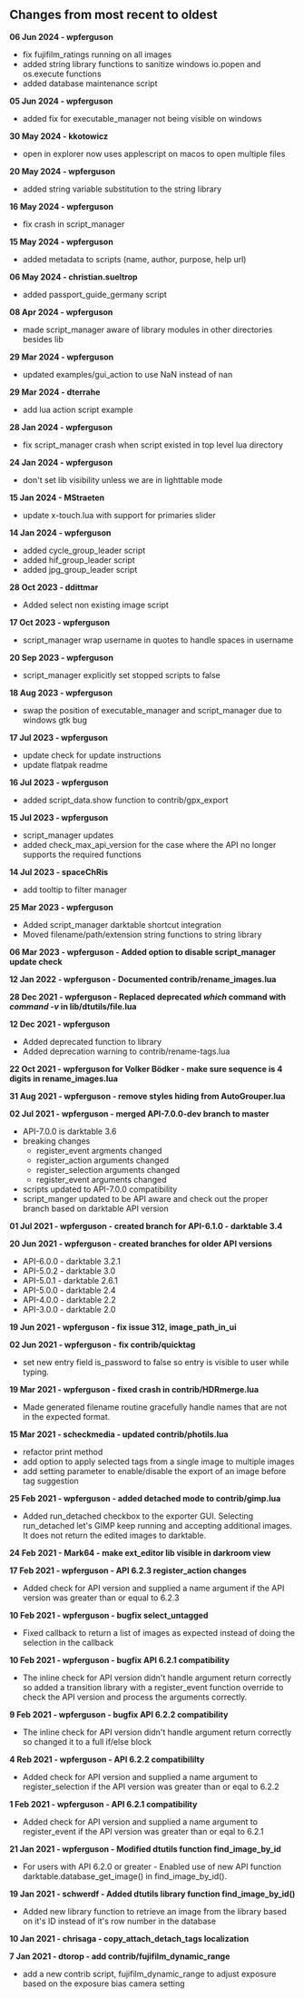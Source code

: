 ## Changes from most recent to oldest

**06 Jun 2024 - wpferguson**
* fix fujifilm_ratings running on all images 
* added string library functions to sanitize windows io.popen and os.execute functions
* added database maintenance script

**05 Jun 2024 - wpferguson**
* added fix for executable_manager not being visible on windows

**30 May 2024 - kkotowicz**
* open in explorer now uses applescript on macos to open multiple files

**20 May 2024 - wpferguson**
* added string variable substitution to the string library

**16 May 2024 - wpferguson**
* fix crash in script_manager

**15 May 2024 - wpferguson**
* added metadata to scripts (name, author, purpose, help url)

**06 May 2024 -  christian.sueltrop**
* added passport_guide_germany script

**08 Apr 2024 - wpferguson**
* made script_manager aware of library modules in other directories besides lib

**29 Mar 2024 - wpferguson**
* updated examples/gui_action to use NaN instead of nan

**29 Mar 2024 - dterrahe**
* add lua action script example

**28 Jan 2024 - wpferguson**
* fix script_manager crash when script existed in top level lua directory

**24 Jan 2024 - wpferguson**
* don't set lib visibility unless we are in lighttable mode

**15 Jan 2024 - MStraeten**
* update x-touch.lua with support for primaries slider

**14 Jan 2024 - wpferguson**
* added cycle_group_leader script
* added hif_group_leader script
* added jpg_group_leader script

**28 Oct 2023 - ddittmar**
* Added select non existing image script

**17 Oct 2023 - wpferguson**
* script_manager wrap username in quotes to handle spaces in username

**20 Sep 2023 - wpferguson**
* script_manager explicitly set stopped scripts to false

**18 Aug 2023 - wpferguson**
* swap the position of executable_manager and script_manager due to windows gtk bug

**17 Jul 2023 - wpferguson**
* update check for update instructions
* update flatpak readme

**16 Jul 2023 - wpferguson**
* added script_data.show function to contrib/gpx_export

**15 Jul 2023 - wpferguson**
* script_manager updates
* added check_max_api_version for the case where the API no longer supports the required 
  functions

**14 Jul 2023 - spaceChRis**
* add tooltip to filter manager

**25 Mar 2023 - wpferguson**
* Added script_manager darktable shortcut integration
* Moved filename/path/extension string functions to string library

**06 Mar 2023 - wpferguson - Added option to disable script_manager update check**

**12 Jan 2022 - wpferguson - Documented contrib/rename_images.lua**

**28 Dec 2021 - wpferguson - Replaced deprecated _which_ command with _command -v_ in lib/dtutils/file.lua**

**12 Dec 2021 - wpferguson**
* Added deprecated function to library
* Added deprecation warning to contrib/rename-tags.lua

**22 Oct 2021 - wpferguson for Volker Bödker - make sure sequence is 4 digits in rename_images.lua**

**31 Aug 2021 - wpferguson - remove styles hiding from AutoGrouper.lua**

**02 Jul 2021 - wpferguson - merged API-7.0.0-dev branch to master**
* API-7.0.0 is darktable 3.6
* breaking changes
  * register_event argments changed
  * register_action arguments changed
  * register_selection arguments changed
  * register_event arguments changed
* scripts updated to API-7.0.0 compatibility
* script_manger updated to be API aware and check out the proper branch
  based on darktable API version

**01 Jul 2021 - wpferguson - created branch for API-6.1.0 - darktable 3.4**

**20 Jun 2021 - wpferguson - created branches for older API versions**
* API-6.0.0 - darktable 3.2.1
* API-5.0.2 - darktable 3.0
* API-5.0.1 - darktable 2.6.1
* API-5.0.0 - darktable 2.4
* API-4.0.0 - darktable 2.2
* API-3.0.0 - darktable 2.0

**19 Jun 2021 - wpferguson - fix issue 312, image_path_in_ui**

**02 Jun 2021 - wpferguson - fix contrib/quicktag**
* set new entry field is_password to false so entry
is visible to user while typing.

**19 Mar 2021 - wpferguson - fixed crash in contrib/HDRmerge.lua**
* Made generated filename routine gracefully handle names that
are not in the expected format.

**15 Mar 2021 - scheckmedia - updated contrib/photils.lua**
* refactor print method
* add option to apply selected tags from a single image to multiple images
* add setting parameter to enable/disable the export of an image before tag suggestion

**25 Feb 2021 - wpferguson - added detached mode to contrib/gimp.lua**

* Added run_detached checkbox to the exporter GUI.  Selecting run_detached
let's GIMP keep running and accepting additional images.  It does not return
the edited images to darktable.

**24 Feb 2021 - Mark64 - make ext_editor lib visible in darkroom view**

**17 Feb 2021 - wpferguson - API 6.2.3 register_action changes**

* Added check for API version and supplied a name argument if the 
API version was greater than or equal to 6.2.3 

**10 Feb 2021 - wpferguson - bugfix select_untagged**

* Fixed callback to return a list of images as expected instead of
doing the selection in the callback

**10 Feb 2021 - wpferguson - bugfix API 6.2.1 compatibility**

* The inline check for API version didn't handle argument return
correctly so added a transition library with a register_event function
override to check the API version and process the arguments correctly.

**9 Feb 2021 - wpferguson - bugfix API 6.2.2 compatibility**

* The inline check for API version didn't handle argument return
correctly so changed it to a full if/else block 

**4 Reb 2021 - wpferguson - API 6.2.2 compatibililty**

* Added check for API version and supplied a name argument to register_selection
if the API version was greater than or eqal to 6.2.2 

**1 Feb 2021 - wpferguson - API 6.2.1 compatibility**

* Added check for API version and supplied a name argument to register_event
if the API version was greater than or eqal to 6.2.1 

**21 Jan 2021 - wpferguson - Modified dtutils function find_image_by_id**

* For users with API 6.2.0 or greater - Enabled use of new API function
darktable.database_get_image() in find_image_by_id().

**19 Jan 2021 - schwerdf - Added dtutils library function find_image_by_id()**

* Added new library function to retrieve an image from the library based on it's ID instead
of it's row number in the database 

**10 Jan 2021 - chrisaga - copy_attach_detach_tags localization**

**7 Jan 2021 - dtorop - add contrib/fujifilm_dynamic_range**

* add a new contrib script, fujifilm_dynamic_range to adjust exposure
based on the exposure bias camera setting
